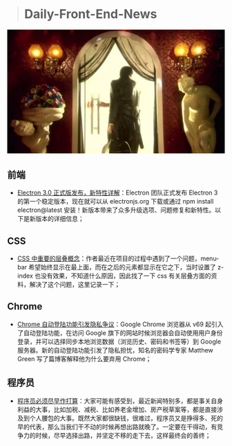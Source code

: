 > # Daily-Front-End-News

[![cover][img]][link]

[img]: https://github.com/fengshangwuqi/Daily-Front-End-News/blob/master/history/2018/09/24/cover.jpg "程序员必须尽早作打算"
[link]: https://mp.weixin.qq.com/s/G9WdCHLIIGYgL1X-73DUng

## 前端

- [Electron 3.0 正式版发布，新特性详解](https://mp.weixin.qq.com/s/uCjXvRDJe6ehwaZ49lhdgQ)：Electron 团队正式发布 Electron 3 的第一个稳定版本，现在就可以从 electronjs.org 下载或通过 npm install electron@latest 安装！新版本带来了众多升级选项、问题修复和新特性。以下是新版本的详细信息；

## CSS

- [CSS 中重要的层叠概念](https://juejin.im/post/5ba4efe36fb9a05cf52ac192)：作者最近在项目的过程中遇到了一个问题，menu-bar 希望始终显示在最上面，而在之后的元素都显示在它之下，当时设置了 z-index 也没有效果，不知道什么原因，因此找了一下 css 有关层叠方面的资料，解决了这个问题，这里记录一下；

## Chrome

- [Chrome 自动登陆功能引发隐私争议](https://www.solidot.org/story?sid=58049)：Google Chrome 浏览器从 v69 起引入了自动登陆功能，在访问 Google 旗下的网站时候浏览器会自动使用用户身份登录，并可以选择同步本地浏览数据（浏览历史、密码和书签等）到 Google 服务器。新的自动登陆功能引发了隐私担忧，知名的密码学专家 Matthew Green 写了篇博客解释他为什么要弃用 Chrome；

## 程序员

- [程序员必须尽早作打算](https://mp.weixin.qq.com/s/G9WdCHLIIGYgL1X-73DUng)：大家可能有感受到，最近新闻特别多，都是事关自身利益的大事，比如加税、减税、比如养老金增加、房产税草案等，都是直接涉及到个人腰包的大事。既然大家都很缺钱，很难过，程序员又是挣得多、死的早的代表，那么当我们干不动的时候再想出路就晚了。一定要在干得动，有竞争力的时候，尽早选择出路，并坚定不移的走下去，这样最终会的善终；
